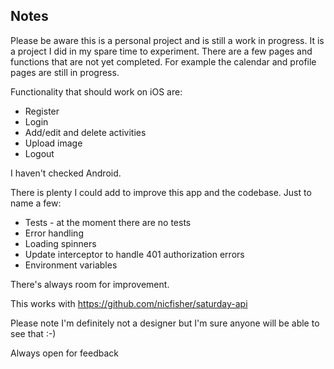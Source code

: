 ## Notes

Please be aware this is a personal project and is still a work in progress. It is a project I did in my spare time to experiment. There are a few pages and functions that are not yet completed. For example the calendar and profile pages are still in progress.

Functionality that should work on iOS are:
- Register
- Login
- Add/edit and delete activities
- Upload image
- Logout

I haven't checked Android.

There is plenty I could add to improve this app and the codebase. Just to name a few:
- Tests - at the moment there are no tests
- Error handling
- Loading spinners
- Update interceptor to handle 401 authorization errors
- Environment variables

There's always room for improvement.

This works with https://github.com/nicfisher/saturday-api

Please note I'm definitely not a designer but I'm sure anyone will be able to see that :-)

Always open for feedback
